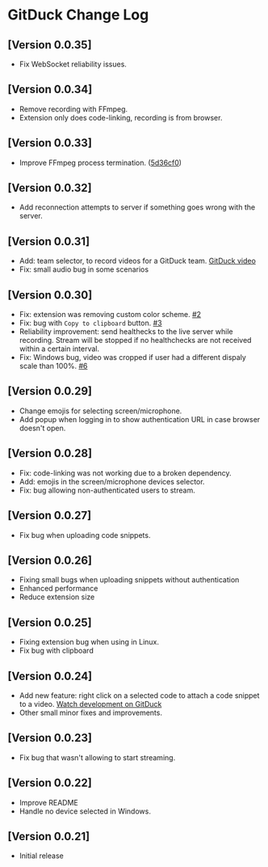 # GitDuck Change Log

## [Version 0.0.35]

- Fix WebSocket reliability issues.

## [Version 0.0.34]

- Remove recording with FFmpeg.
- Extension only does code-linking, recording is from browser.

## [Version 0.0.33]

- Improve FFmpeg process termination. ([5d36cf0](https://github.com/gitduckhq/vscode-extension/commit/5d36cf0a03fca5030c8a1469d910aff6490e4e00))

## [Version 0.0.32]

- Add reconnection attempts to server if something goes wrong with the server.

## [Version 0.0.31]

- Add: team selector, to record videos for a GitDuck team. [GitDuck video](https://gitduck.com/watch/5dc00122d10ecc2f59d2ac09)
- Fix: small audio bug in some scenarios

## [Version 0.0.30]

- Fix: extension was removing custom color scheme. [#2](https://github.com/gitduckhq/vscode-extension/issues/2)
- Fix: bug with `Copy to clipboard` button. [#3](https://github.com/gitduckhq/vscode-extension/issues/4)
- Reliability improvement: send healthecks to the live server while recording. Stream will be stopped if no healthchecks are not received within a certain interval.
- Fix: Windows bug, video was cropped if user had a different dispaly scale than 100%. [#6](https://github.com/gitduckhq/vscode-extension/issues/6) 

## [Version 0.0.29]

- Change emojis for selecting screen/microphone.
- Add popup when logging in to show authentication URL in case browser doesn't open.

## [Version 0.0.28]

- Fix: code-linking was not working due to a broken dependency.
- Add: emojis in the screen/microphone devices selector.
- Fix: bug allowing non-authenticated users to stream.

## [Version 0.0.27]

- Fix bug when uploading code snippets.

## [Version 0.0.26]

- Fixing small bugs when uploading snippets without authentication
- Enhanced performance
- Reduce extension size

## [Version 0.0.25]

- Fixing extension bug when using in Linux.
- Fix bug with clipboard

## [Version 0.0.24]

- Add new feature: right click on a selected code to attach a code snippet to a video. [Watch development on GitDuck](https://gitduck.com/watch/5d8b3775914a9c23a6e98b6d)
- Other small minor fixes and improvements.

## [Version 0.0.23]

- Fix bug that wasn't allowing to start streaming.

## [Version 0.0.22]

- Improve README
- Handle no device selected in Windows.

## [Version 0.0.21]

- Initial release
